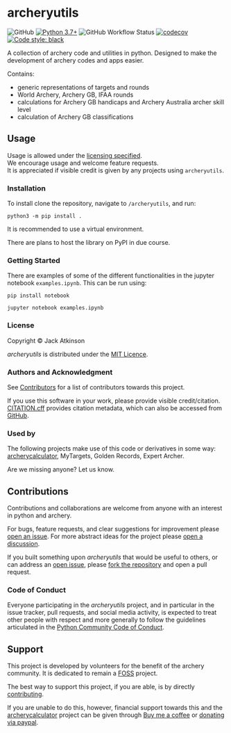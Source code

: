# archeryutils

![GitHub](https://img.shields.io/github/license/jatkinson1000/archeryutils)
[![Python 3.7+](https://img.shields.io/badge/python-3.7+-blue.svg)](https://www.python.org/downloads/)
![GitHub Workflow Status](https://img.shields.io/github/actions/workflow/status/jatkinson1000/archeryutils/testing.yaml)
[![codecov](https://codecov.io/gh/jatkinson1000/archeryutils/branch/main/graph/badge.svg?token=AZU7G6H8T0)](https://codecov.io/gh/jatkinson1000/archeryutils)
[![Code style: black](https://img.shields.io/badge/code%20style-black-000000.svg)](https://github.com/psf/black)

A collection of archery code and utilities in python.
Designed to make the development of archery codes and apps easier.

Contains:
- generic representations of targets and rounds
- World Archery, Archery GB, IFAA rounds
- calculations for Archery GB handicaps and Archery Australia archer skill level
- calculation of Archery GB classifications


## Usage
Usage is allowed under the [licensing specified](https://github.com/jatkinson1000/archeryutils/tree/project-documentation#license).  
We encourage usage and welcome feature requests.  
It is appreciated if visible credit is given by any projects using `archeryutils`.

### Installation
To install clone the repository, navigate to `/archeryutils`, and run:  

    python3 -m pip install .

It is recommended to use a virtual environment.

There are plans to host the library on PyPI in due course.

### Getting Started
There are examples of some of the different functionalities in the jupyter notebook
`examples.ipynb`.
This can be run using:

    pip install notebook

    jupyter notebook examples.ipynb

### License
Copyright &copy; Jack Atkinson

_archeryutils_ is distributed under the
[MIT Licence](https://github.com/jatkinson1000/archeryutils/blob/main/LICENSE).

### Authors and Acknowledgment
See [Contributors](https://github.com/jatkinson1000/archeryutils/graphs/contributors)
for a list of contributors towards this project.

If you use this software in your work, please provide visible credit/citation.
[CITATION.cff](https://github.com/jatkinson1000/archeryutils/blob/main/CITATION.cff)
provides citation metadata, which can also be accessed from
[GitHub](https://github.com/jatkinson1000/archeryutils).

### Used by
The following projects make use of this code or derivatives in some way:
[archerycalculator](https://archerycalculator.co.uk), MyTargets, Golden Records,
Expert Archer.

Are we missing anyone? Let us know.


## Contributions
Contributions and collaborations are welcome from anyone with an
interest in python and archery.

For bugs, feature requests, and clear suggestions for improvement please
[open an issue](https://github.com/jatkinson1000/archeryutils/issues).
For more abstract ideas for the project please
[open a discussion](https://github.com/jatkinson1000/archeryutils/discussions).

If you built something upon _archeryutils_ that would be useful to others, or can
address an [open issue](https://github.com/jatkinson1000/archeryutils/issues), please
[fork the repository](https://github.com/jatkinson1000/archeryutils/fork) and open a
pull request.

### Code of Conduct
Everyone participating in the _archeryutils_ project, and in particular in the
issue tracker, pull requests, and social media activity, is expected to treat other
people with respect and more generally to follow the guidelines articulated in the
[Python Community Code of Conduct](https://www.python.org/psf/codeofconduct/).


## Support
This project is developed by volunteers for the benefit of the archery community.
It is dedicated to remain a [FOSS](https://itsfoss.com/what-is-foss/) project.

The best way to support this project, if you are able, is by directly
[contributing](https://github.com/jatkinson1000/archeryutils/tree/project-documentation#contributions).

If you are unable to do this, however, financial support towards this and the
[archerycalculator](https://archerycalculator.co.uk) project can be given through
[Buy me a coffee](https://www.buymeacoffee.com/jackatkinsr) or
[donating via paypal](https://www.paypal.com/donate/?hosted_button_id=JEABJ3UJU4XD4).
